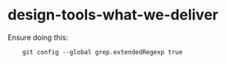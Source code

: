 # design-tools-what-we-deliver

Ensure doing this:
        
        git config --global grep.extendedRegexp true

